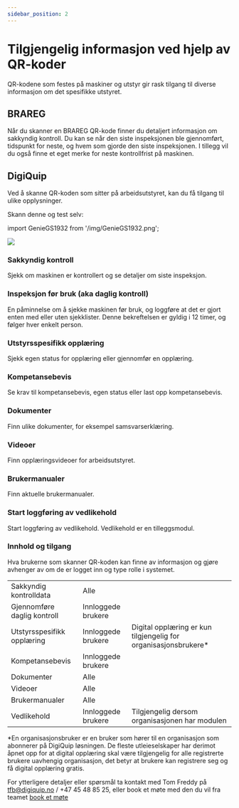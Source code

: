 ```yaml
---
sidebar_position: 2
---
```


# Tilgjengelig informasjon ved hjelp av QR-koder

QR-kodene som festes på maskiner og utstyr gir rask tilgang til diverse informasjon om det spesifikke utstyret.

## BRAREG
Når du skanner en BRAREG QR-kode finner du detaljert informasjon om sakkyndig kontroll. Du kan se når den siste inspeksjonen ble gjennomført, tidspunkt for neste, og hvem som gjorde den siste inspeksjonen. I tillegg vil du også finne et eget merke for neste kontrollfrist på maskinen.

## DigiQuip

Ved å skanne QR-koden som sitter på arbeidsutstyret, kan du få tilgang til ulike opplysninger.

Skann denne og test selv:

import GenieGS1932 from '/img/GenieGS1932.png';

<img src={GenieGS1932} style={{width:300}} />

### Sakkyndig kontroll
Sjekk om maskinen er kontrollert og se detaljer om siste inspeksjon.

### Inspeksjon før bruk (aka daglig kontroll)
En påminnelse om å sjekke maskinen før bruk, og loggføre at det er gjort enten med eller uten sjekklister. Denne bekreftelsen er gyldig i 12 timer, og følger hver enkelt person.

### Utstyrsspesifikk opplæring
Sjekk egen status for opplæring eller gjennomfør en opplæring.

### Kompetansebevis
Se krav til kompetansebevis, egen status eller last opp kompetansebevis.

### Dokumenter
Finn ulike dokumenter, for eksempel samsvarserklæring.

### Videoer
Finn opplæringsvideoer for arbeidsutstyret.

### Brukermanualer
Finn aktuelle brukermanualer.

### Start loggføring av vedlikehold
Start loggføring av vedlikehold. Vedlikehold er en tilleggsmodul.

### Innhold og tilgang

Hva brukerne som skanner QR-koden kan finne av informasjon og gjøre avhenger av om de er logget inn og type rolle i systemet.

| | | |
|--------------|--|-|
|Sakkyndig kontrolldata|Alle| |
|Gjennomføre daglig kontroll|Innloggede brukere| |
|Utstyrsspesifikk opplæring|Innloggede brukere| Digital opplæring er kun tilgjengelig for organisasjonsbrukere* |
|Kompetansebevis|Innloggede brukere| |
|Dokumenter|Alle| |
|Videoer|Alle| |
|Brukermanualer|Alle| |
|Vedlikehold|Innloggede brukere| Tilgjengelig dersom organisasjonen har modulen|

*En organisasjonsbruker er en bruker som hører til en organisasjon som abonnerer på DigiQuip løsningen. De fleste utleieselskaper har derimot åpnet opp for at digital opplæring skal være tilgjengelig for alle registrerte brukere uavhengig organisasjon, det betyr at brukere kan registrere seg og få digital opplæring gratis.

For ytterligere detaljer eller spørsmål ta kontakt med Tom Freddy på tfb@digiquip.no / +47 45 48 85 25, eller book et møte med den du vil fra teamet [book et møte](https://digiquip.no/about)